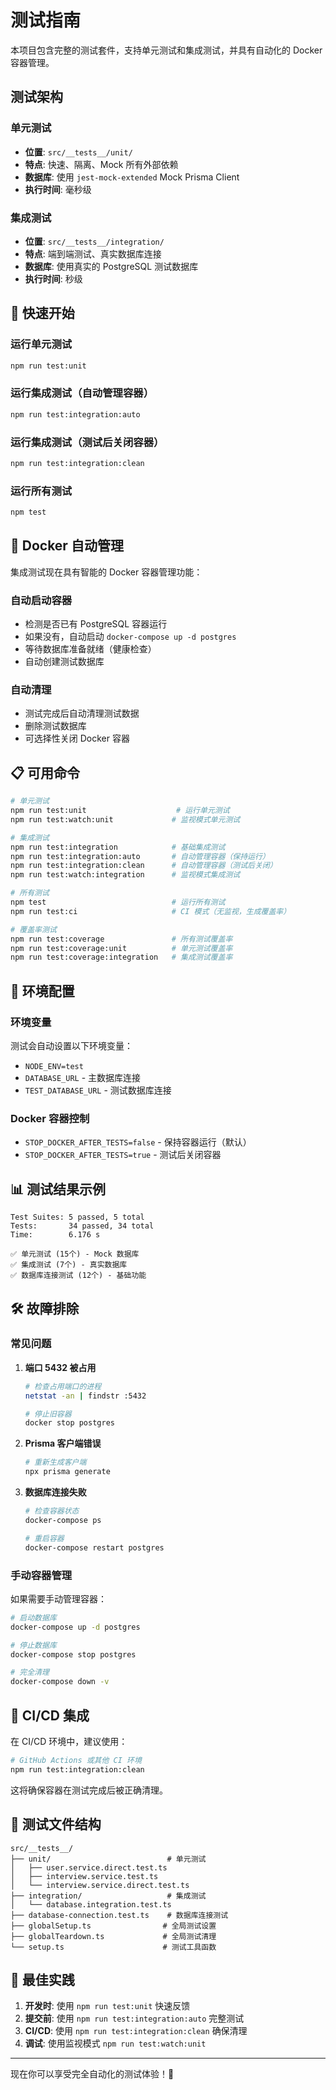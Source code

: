 # 测试指南

本项目包含完整的测试套件，支持单元测试和集成测试，并具有自动化的 Docker 容器管理。

## 测试架构

### 单元测试
- **位置**: `src/__tests__/unit/`
- **特点**: 快速、隔离、Mock 所有外部依赖
- **数据库**: 使用 `jest-mock-extended` Mock Prisma Client
- **执行时间**: 毫秒级

### 集成测试
- **位置**: `src/__tests__/integration/`
- **特点**: 端到端测试、真实数据库连接
- **数据库**: 使用真实的 PostgreSQL 测试数据库
- **执行时间**: 秒级

## 🚀 快速开始

### 运行单元测试
```bash
npm run test:unit
```

### 运行集成测试（自动管理容器）
```bash
npm run test:integration:auto
```

### 运行集成测试（测试后关闭容器）
```bash
npm run test:integration:clean
```

### 运行所有测试
```bash
npm test
```

## 🐳 Docker 自动管理

集成测试现在具有智能的 Docker 容器管理功能：

### 自动启动容器
- 检测是否已有 PostgreSQL 容器运行
- 如果没有，自动启动 `docker-compose up -d postgres`
- 等待数据库准备就绪（健康检查）
- 自动创建测试数据库

### 自动清理
- 测试完成后自动清理测试数据
- 删除测试数据库
- 可选择性关闭 Docker 容器

## 📋 可用命令

```bash
# 单元测试
npm run test:unit                    # 运行单元测试
npm run test:watch:unit             # 监视模式单元测试

# 集成测试
npm run test:integration            # 基础集成测试
npm run test:integration:auto       # 自动管理容器（保持运行）
npm run test:integration:clean      # 自动管理容器（测试后关闭）
npm run test:watch:integration      # 监视模式集成测试

# 所有测试
npm test                            # 运行所有测试
npm run test:ci                     # CI 模式（无监视，生成覆盖率）

# 覆盖率测试
npm run test:coverage               # 所有测试覆盖率
npm run test:coverage:unit          # 单元测试覆盖率
npm run test:coverage:integration   # 集成测试覆盖率
```

## 🔧 环境配置

### 环境变量
测试会自动设置以下环境变量：
- `NODE_ENV=test`
- `DATABASE_URL` - 主数据库连接
- `TEST_DATABASE_URL` - 测试数据库连接

### Docker 容器控制
- `STOP_DOCKER_AFTER_TESTS=false` - 保持容器运行（默认）
- `STOP_DOCKER_AFTER_TESTS=true` - 测试后关闭容器

## 📊 测试结果示例

```
Test Suites: 5 passed, 5 total
Tests:       34 passed, 34 total
Time:        6.176 s

✅ 单元测试 (15个) - Mock 数据库
✅ 集成测试 (7个) - 真实数据库  
✅ 数据库连接测试 (12个) - 基础功能
```

## 🛠️ 故障排除

### 常见问题

1. **端口 5432 被占用**
   ```bash
   # 检查占用端口的进程
   netstat -an | findstr :5432
   
   # 停止旧容器
   docker stop postgres
   ```

2. **Prisma 客户端错误**
   ```bash
   # 重新生成客户端
   npx prisma generate
   ```

3. **数据库连接失败**
   ```bash
   # 检查容器状态
   docker-compose ps
   
   # 重启容器
   docker-compose restart postgres
   ```

### 手动容器管理

如果需要手动管理容器：

```bash
# 启动数据库
docker-compose up -d postgres

# 停止数据库
docker-compose stop postgres

# 完全清理
docker-compose down -v
```

## 🔄 CI/CD 集成

在 CI/CD 环境中，建议使用：

```bash
# GitHub Actions 或其他 CI 环境
npm run test:integration:clean
```

这将确保容器在测试完成后被正确清理。

## 📁 测试文件结构

```
src/__tests__/
├── unit/                          # 单元测试
│   ├── user.service.direct.test.ts
│   ├── interview.service.test.ts
│   └── interview.service.direct.test.ts
├── integration/                   # 集成测试
│   └── database.integration.test.ts
├── database-connection.test.ts    # 数据库连接测试
├── globalSetup.ts                # 全局测试设置
├── globalTeardown.ts             # 全局测试清理
└── setup.ts                      # 测试工具函数
```

## 🎯 最佳实践

1. **开发时**: 使用 `npm run test:unit` 快速反馈
2. **提交前**: 使用 `npm run test:integration:auto` 完整测试
3. **CI/CD**: 使用 `npm run test:integration:clean` 确保清理
4. **调试**: 使用监视模式 `npm run test:watch:unit`

---

现在你可以享受完全自动化的测试体验！🚀